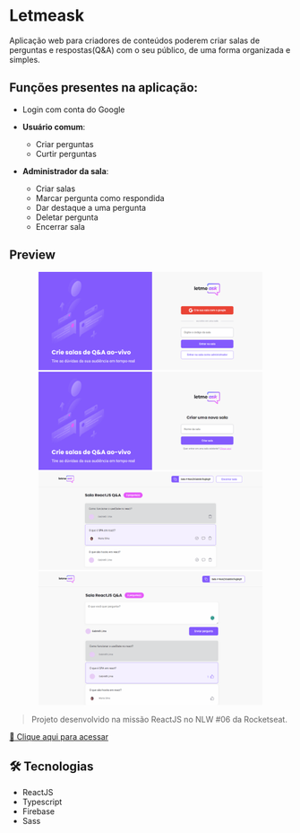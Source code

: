 # Letmeask

Aplicação web para criadores de conteúdos poderem criar salas de perguntas e respostas(Q&A) com o seu público, de uma forma organizada e simples.

## Funções presentes na aplicação:
- Login com conta do Google
- **Usuário comum**:
  - Criar perguntas
  - Curtir perguntas

- **Administrador da sala**:
  - Criar salas
  - Marcar pergunta como respondida
  - Dar destaque a uma pergunta
  - Deletar pergunta
  - Encerrar sala

## Preview
<div align="center">
  <img width="400em" src="./.github/preview.png">
  <img width="400em" src="./.github/previewCriarSala.png">
  <img width="400em" src="./.github/previewSalaAdmin.png">
  <img width="400em" src="./.github/previewSala.png">
</div>

> Projeto desenvolvido na missão ReactJS no NLW #06 da Rocketseat.

[🔗 Clique aqui para acessar](https://letmeask-ef9f2.web.app/)

## 🛠️ Tecnologias

- ReactJS
- Typescript
- Firebase
- Sass

